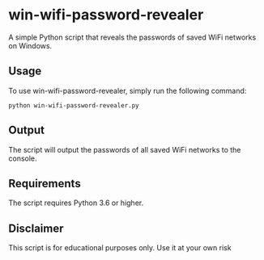 # win-wifi-password-revealer

A simple Python script that reveals the passwords of saved WiFi networks on Windows.

## Usage

To use win-wifi-password-revealer, simply run the following command:

`python win-wifi-password-revealer.py`

## Output

The script will output the passwords of all saved WiFi networks to the console.

## Requirements

The script requires Python 3.6 or higher.

## Disclaimer

This script is for educational purposes only. Use it at your own risk
